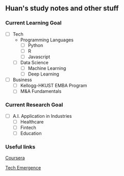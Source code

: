 ## Huan's study notes and other stuff

### Current Learning Goal

- [ ] Tech
  - Programming Languages
    - [ ] Python
    - [ ] R
    - [ ] Javascript  
  - [ ] Data Science
    - [ ] Machine Learning
    - [ ] Deep Learning

- [ ] Business
  - [ ] Kellogg-HKUST EMBA Program
  - [ ] M&A Fundamentals

### Current Research Goal

- [ ] A.I. Application in Industries
  - [ ] Healthcare
  - [ ] Fintech
  - [ ] Education

### Useful links

[Coursera](https://www.coursera.org/)

[Tech Emergence](https://www.techemergence.com/)
